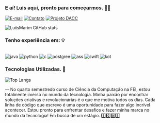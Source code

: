 ### E aí! Luis aqui, pronto para começarmos. 👋🏻

[![E-mail](https://img.shields.io/badge/Gmail-D14836?style=for-the-badge&logo=gmail&logoColor=white)](mailto:luisaugustomarim@gmail.com)
[![Contato](https://img.shields.io/badge/WhatsApp-25D366?style=for-the-badge&logo=whatsapp&logoColor=white)](https://wa.me/5511969844276)
[![Projeto DACC](https://img.shields.io/badge/Instagram-E4405F?style=for-the-badge&logo=instagram&logoColor=white)](https://www.instagram.com/daccfei/)

![LuiisMarim GitHub stats](https://github-readme-stats.vercel.app/api?username=LuiisMarim&show_icons=true&theme=onedark)

### Tenho experiência em: 💡
<div style="display: inline-block"><br/>
  <img align="center" alt="java" src="https://img.shields.io/badge/Java-ED8B00?style=for-the-badge&logo=openjdk&logoColor=white"/>
  <img align="center" alt="python" src="https://img.shields.io/badge/Python-3776AB?style=for-the-badge&logo=python&logoColor=white"/>
  <img align="center" alt="c" src=	"https://img.shields.io/badge/C-00599C?style=for-the-badge&logo=c&logoColor=white"/>
  <img align="center" alt="postgree" src=	"https://img.shields.io/badge/PostgreSQL-316192?style=for-the-badge&logo=postgresql&logoColor=white"/>
  <img align="center" alt="ass" src=	"https://img.shields.io/badge/AssemblyScript-007AAC.svg?style=for-the-badge&logo=AssemblyScript&logoColor=white"/>
  <img align="center" alt="swift" src=	"https://img.shields.io/badge/Swift-F05138.svg?style=for-the-badge&logo=Swift&logoColor=white"/>
  <img align="center" alt="kot" src=	"https://img.shields.io/badge/Kotlin-7F52FF.svg?style=for-the-badge&logo=Kotlin&logoColor=white"/>
</div> 

### Tecnologias Utilizadas. 🤖
![Top Langs](https://github-readme-stats.vercel.app/api/top-langs/?username=LuiisMarim&layout=compact)

-- No quarto semestredo curso de Ciência da Computação na FEI, estou totalmente imerso no mundo da tecnologia. Minha paixão por encontrar soluções criativas e revolucionárias é o que me motiva todos os dias. Cada linha de código que escrevo é uma oportunidade para fazer algo incrível acontecer. Estou pronto para enfrentar desafios e fazer minha marca no mundo da tecnologia! Em busca de um estágio. 1️⃣0️⃣0️⃣1️⃣

